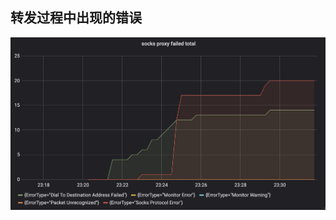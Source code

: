 
## 转发过程中出现的错误

![统计运行错误](https://github.com/kangaloo/go-socks-proxy/blob/ae01c36eb6e34c288606de87e9dfda5b199937fa/resource/failed_total.jpg)
